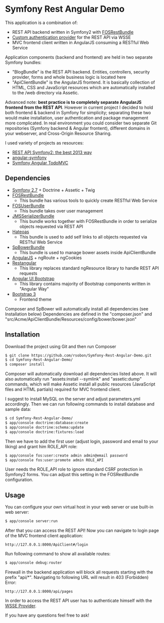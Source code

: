 Symfony Rest Angular Demo
========================

This application is a combination of:
  * REST API backend written in Symfony2 with [FOSRestBundle](https://github.com/FriendsOfSymfony/FOSRestBundle)
  * [Custom authentication provider](http://symfony.com/doc/current/cookbook/security/custom_authentication_provider.html) for the REST API via WSSE
  * MVC frontend client written in AngularJS consuming a RESTful Web Service

Application components (backend and frontend) are held in two separate Symfony bundles:
  * "BlogBundle" is the REST API backend. Entities, controllers, security provider, forms and whole business logic is located here
  * "ApiClientBundle" is the AngularJS frontend. It is basically collection of HTML, CSS and JavaScript resources which are automatically installed to the /web directory via Assetic.

Advanced note: **best practice is to completely separate AngularJS frontend from the REST API**. However in current project I decided to hold both frontend & backend in Symfony for simplicity; separating these two would make installation, user authentication and package management more complicated. In real environment you could consider two separate Git repositories (Symfony backend & Angular frontent), different domains in your webserver, and Cross-Origin Resource Sharing.

I used variety of projects as resources:
  * [REST API Symfony2: the best 2013 way](https://github.com/liuggio/symfony2-rest-api-the-best-2013-way/)
  * [angular-symfony](https://github.com/FlyersWeb/angular-symfony)
  * [Symfony Angular TodoMVC](https://github.com/bayne/symfony-angular-todomvc#symfony-angular-todomvc-)

Dependencies
------------

  * [Symfony 2.7](http://symfony.com/) + Doctrine + Assetic + Twig
  *	[FOSRestBundle](https://github.com/FriendsOfSymfony/FOSRestBundle)
  	* This bundle has various tools to quickly create RESTful Web Service
  *	[FOSUserBundle](https://github.com/FriendsOfSymfony/FOSUserBundle)
  	* This bundle takes over user management
  * [JMSSerializerBundle](https://github.com/schmittjoh/JMSSerializerBundle)
  	* This bundle works together with FOSRestBundle in order to serialize objects requested via REST API
  * [Hateoas](https://github.com/willdurand/Hateoas)
  	* This bundle is used to add self links to all objects requested via RESTful Web Service
  * [SpBowerBundle](https://github.com/Spea/SpBowerBundle/)
  	* This bundle is used to manage bower assets inside ApiClientBundle
  * [AngularJS](https://angularjs.org/) + ngRoute + ngCookies
  * [Restangular](https://github.com/mgonto/restangular)
  	* This library replaces standard ngResource library to handle REST API requests
  * [Angular UI Bootstrap](https://github.com/angular-ui/bootstrap)
  	* This library contains majority of Bootstrap components written in "Angular Way"
  * [Bootstrap 3](http://getbootstrap.com/)
  	* Frontend theme

Composer and SpBower will automatically install all dependencies (see Installation below)
Dependencies are defined in the "composer.json" and "src/Acme/ApiClientBundle/Resources/config/bower/bower.json"

Installation
------------

Download the project using Git and then run Composer

```bash
$ git clone https://github.com/rsobon/Symfony-Rest-Angular-Demo.git
$ cd Symfony-Rest-Angular-Demo/
$ composer install
```

Composer will automatically download all dependencies listed above.
It will also automatically run "assets:install --symlink" and "assetic:dump" commands, which will make Assetic install all public resources (JavaScript files and HTML partials) required for MVC frontend client.

I suggest to install MySQL on the server and adjust parameters.yml accordingly. Then we can run following commands to install database and sample data:

```bash
$ cd Symfony-Rest-Angular-Demo/
$ app/console doctrine:database:create
$ app/console doctrine:schema:update
$ app/console doctrine:fixtures:load
```

Then we have to add the first user (adjust login, password and email to your liking) and grant him ROLE_API role:

```bash
$ app/console fos:user:create admin admin@email password
$ app/console fos:user:promote admin ROLE_API
```

User needs the ROLE_API role to ignore standard CSRF protection in Symfony2 forms. You can adjust this setting in the FOSRestBundle configuration.

Usage
-----

You can configure your own virtual host in your web server or use built-in web server:

```bash
$ app/console server:run
```

After that you can access the REST API!
Now you can navigate to login page of the MVC frontend client application:

```
http://127.0.0.1:8000/ApiClient#/login
```

Run following command to show all available routes:

```bash
$ app/console debug:router
```

Firewall in the backend application will block all requests starting with the prefix "api/*". Navigating to following URL will result in 403 (Forbidden) Error:
```
http://127.0.0.1:8000/api/pages
```

In order to access the REST API user has to authenticate himself with the [WSSE Provider](http://obtao.com/blog/2013/06/configure-wsse-on-symfony-with-fosrestbundle).

If you have any questions feel free to ask!
